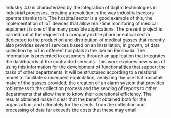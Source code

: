 Industry 4.0 is characterized by the integration of digital technologies in industrial processes, creating a revolution in the way industrial sectors operate thanks to it. The hospital sector is a good example of this, the implementation of IoT devices that allow real-time monitoring of medical equipment is one of the many possible applications.
The present project is carried out at the request of a company in the pharmaceutical sector dedicated to the production and distribution of medical gasses that recently also provides several services based on an installation, in growth, of data collection by IoT in different hospitals in the Iberian Peninsula. The information is presented to customers through an application that integrates the dashboards of the contracted services. This work explores new ways of using this information for the development of functionalities that support the tasks of other departments. It will be structured according to a relational model to facilitate subsequent exploitation, analyzing the use that hospitals make of the gasses provided, the creation of an alarm system that provides robustness to the collection process and the sending of reports to other departments that allow them to know their operational efficiency. The results obtained make it clear that the benefit obtained both for the organization, and ultimately for the clients, from the collection and processing of data far exceeds the costs that these may entail.
